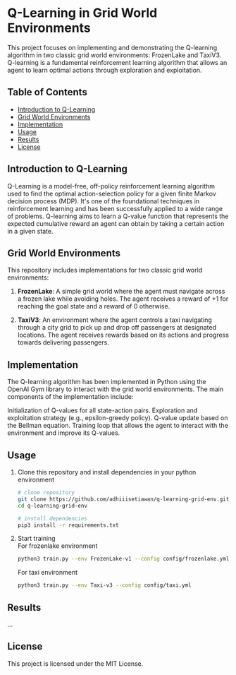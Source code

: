 # Q-Learning in Grid World Environments

This project focuses on implementing and demonstrating the Q-learning algorithm in two classic grid world environments: FrozenLake and TaxiV3. Q-learning is a fundamental reinforcement learning algorithm that allows an agent to learn optimal actions through exploration and exploitation.

## Table of Contents

- [Introduction to Q-Learning](#introduction-to-q-learning)
- [Grid World Environments](#grid-world-environments)
- [Implementation](#implementation)
- [Usage](#usage)
- [Results](#results)
- [License](#license)

## Introduction to Q-Learning

Q-Learning is a model-free, off-policy reinforcement learning algorithm used to find the optimal action-selection policy for a given finite Markov decision process (MDP). It's one of the foundational techniques in reinforcement learning and has been successfully applied to a wide range of problems. Q-learning aims to learn a Q-value function that represents the expected cumulative reward an agent can obtain by taking a certain action in a given state.

## Grid World Environments

This repository includes implementations for two classic grid world environments:

1. **FrozenLake**: A simple grid world where the agent must navigate across a frozen lake while avoiding holes. The agent receives a reward of +1 for reaching the goal state and a reward of 0 otherwise.

2. **TaxiV3**: An environment where the agent controls a taxi navigating through a city grid to pick up and drop off passengers at designated locations. The agent receives rewards based on its actions and progress towards delivering passengers.

## Implementation

The Q-learning algorithm has been implemented in Python using the OpenAI Gym library to interact with the grid world environments. The main components of the implementation include:

Initialization of Q-values for all state-action pairs.
Exploration and exploitation strategy (e.g., epsilon-greedy policy).
Q-value update based on the Bellman equation.
Training loop that allows the agent to interact with the environment and improve its Q-values.

## Usage

1. Clone this repository and install dependencies in your python environment
   ```bash
   # clone repository
   git clone https://github.com/adhiiisetiawan/q-learning-grid-env.git
   cd q-learning-grid-env

   # install dependencies
   pip3 install -r requirements.txt
   ```
2. Start training <br>
   For frozenlake environment
   ```bash
   python3 train.py --env FrozenLake-v1 --config config/frozenlake.yml
   ```

   For taxi environment
   ```bash
   python3 train.py --env Taxi-v3 --config config/taxi.yml
   ```

## Results

...

## License

This project is licensed under the MIT License.
